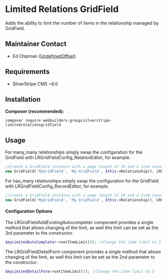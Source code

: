 Limited Relations GridField
=================
Adds the ability to limit the number of items in the relationship managed by GridField.

## Maintainer Contact
* Ed Chipman ([UndefinedOffset](https://github.com/UndefinedOffset))

## Requirements
* SilverStripe CMS ~6.0


## Installation
__Composer (recommended):__
```
composer require webbuilders-group/silverstripe-limitedrelationsgridfield
```

## Usage
For many_many relationships simply swap the configuration for the GridField with LRGridFieldConfig_RelationEditor, for example.

```php
//Create a GridField instance with a page length of 10 and a item cound limit of 20
new GridField('MyGridField', 'My GridField', $this->Relationship(), LRGridFieldConfig_RelationEditor::create(10, 20));
```

For has_many relationships simply swap the configuration for the GridField with LRGridFieldConfig_RecordEditor, for example.

```php
//Create a GridField instance with a page length of 10 and a item cound limit of 20
new GridField('MyGridField', 'My GridField', $this->Relationship(), LRGridFieldConfig_RecordEditor::create(10, 20));
```

#### Configuration Options
The LRGridFieldAddExistingAutocompleter component provides a single method that allows changing of the limit, as well this limit can be set as the 3rd parameter to the constructor.

```php
$myLimitedAutoCompleter->setItemLimit(3); //Change the item limit to 3
```

The LRGridFieldDetailForm component provides a single method that allows changing of the limit, as well this limit can be set as the 2nd parameter to the constructor.
```php
$myLimitedDetailForm->setItemLimit(3); //Change the item limit to 3
```
